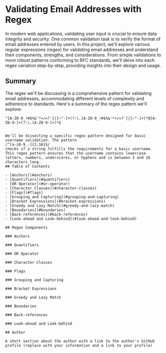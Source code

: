 
# Validating Email Addresses with Regex

In modern web applications, validating user input is crucial to ensure data integrity and security. One common validation task is to verify the format of email addresses entered by users. In this project, we'll explore various regular expressions (regex) for validating email addresses and understand their components, strengths, and considerations. From simple validations to more robust patterns conforming to RFC standards, we'll delve into each regex variation step-by-step, providing insights into their design and usage.

## Summary

The regex we'll be discussing is a comprehensive pattern for validating email addresses, accommodating different levels of complexity and adherence to standards. Here's a summary of the regex pattern we'll explore:

```regex
^[A-Z0-9_!#$%&'*+/=?`{|}~^-]+(?:\.[A-Z0-9_!#$%&'*+/=?`{|}~^-]+)*@[A-Z0-9-]+(?:\.[A-Z0-9-]+)*$


We'll be dissecting a specific regex pattern designed for basic username validation. The pattern  
/^[a-z0-9_-]{3,16}$/
checks if a string fulfills the requirements for a basic username. This regex pattern ensures that the username contains lowercase letters, numbers, underscores, or hyphens and is between 3 and 16 characters long.
## Table of Contents

- [Anchors](#anchors)
- [Quantifiers](#quantifiers)
- [OR Operator](#or-operator)
- [Character Classes](#character-classes)
- [Flags](#flags)
- [Grouping and Capturing](#grouping-and-capturing)
- [Bracket Expressions](#bracket-expressions)
- [Greedy and Lazy Match](#greedy-and-lazy-match)
- [Boundaries](#boundaries)
- [Back-references](#back-references)
- [Look-ahead and Look-behind](#look-ahead-and-look-behind)

## Regex Components

### Anchors

### Quantifiers

### OR Operator

### Character Classes

### Flags

### Grouping and Capturing

### Bracket Expressions

### Greedy and Lazy Match

### Boundaries

### Back-references

### Look-ahead and Look-behind

## Author

A short section about the author with a link to the author's GitHub profile (replace with your information and a link to your profile)
